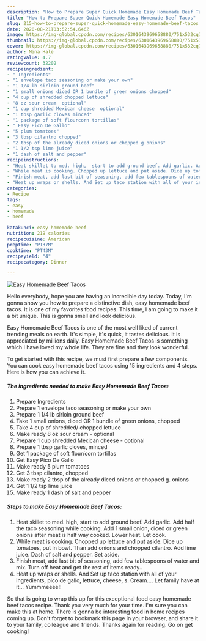 ```yaml
---
description: "How to Prepare Super Quick Homemade Easy Homemade Beef Tacos"
title: "How to Prepare Super Quick Homemade Easy Homemade Beef Tacos"
slug: 215-how-to-prepare-super-quick-homemade-easy-homemade-beef-tacos
date: 2020-08-21T03:52:54.646Z
image: https://img-global.cpcdn.com/recipes/6301643969658880/751x532cq70/easy-homemade-beef-tacos-recipe-main-photo.jpg
thumbnail: https://img-global.cpcdn.com/recipes/6301643969658880/751x532cq70/easy-homemade-beef-tacos-recipe-main-photo.jpg
cover: https://img-global.cpcdn.com/recipes/6301643969658880/751x532cq70/easy-homemade-beef-tacos-recipe-main-photo.jpg
author: Mina Hale
ratingvalue: 4.7
reviewcount: 32202
recipeingredient:
- " Ingredients"
- "1 envelope taco seasoning or make your own"
- "1 1/4 lb sirloin ground beef"
- "1 small onions diced OR 1 bundle of green onions chopped"
- "4 cup of shredded chopped lettuce"
- "8 oz sour cream  optional"
- "1 cup shredded Mexican cheese  optional"
- "1 tbsp garlic cloves minced"
- "1 package of soft flourcorn tortillas"
- " Easy Pico De Gallo"
- "5 plum tomatoes"
- "3 tbsp cilantro chopped"
- "2 tbsp of the already diced onions or chopped g onions"
- "1 1/2 tsp lime juice"
- "1 dash of salt and pepper"
recipeinstructions:
- "Heat skillet to med. high,  start to add ground beef. Add garlic. Add half the taco seasoning while cooking. Add 1 small onion, diced or green onions after meat is half way cooked. Lower heat. Let cook."
- "While meat is cooking. Chopped up lettuce and put aside. Dice up tomatoes, put in bowl. Than add onions and chopped cilantro. Add lime juice. Dash of salt and pepper. Set aside."
- "Finish meat, add last bit of seasoning, add few tablespoons of water and mix. Turn off heat and get the rest of items ready.."
- "Heat up wraps or shells. And Set up taco station with all of your ingredients, pico de gallo, lettuce, cheese, s. Cream.... Let family have at it... Yummmeeee!!"
categories:
- Recipe
tags:
- easy
- homemade
- beef

katakunci: easy homemade beef 
nutrition: 219 calories
recipecuisine: American
preptime: "PT37M"
cooktime: "PT43M"
recipeyield: "4"
recipecategory: Dinner

---
```



![Easy Homemade Beef Tacos](https://img-global.cpcdn.com/recipes/6301643969658880/751x532cq70/easy-homemade-beef-tacos-recipe-main-photo.jpg)

Hello everybody, hope you are having an incredible day today. Today, I'm gonna show you how to prepare a distinctive dish, easy homemade beef tacos. It is one of my favorites food recipes. This time, I am going to make it a bit unique. This is gonna smell and look delicious.



Easy Homemade Beef Tacos is one of the most well liked of current trending meals on earth. It's simple, it's quick, it tastes delicious. It is appreciated by millions daily. Easy Homemade Beef Tacos is something which I have loved my whole life. They are fine and they look wonderful.


To get started with this recipe, we must first prepare a few components. You can cook easy homemade beef tacos using 15 ingredients and 4 steps. Here is how you can achieve it.

<!--inarticleads1-->

##### The ingredients needed to make Easy Homemade Beef Tacos:

1. Prepare  Ingredients
1. Prepare 1 envelope taco seasoning or make your own
1. Prepare 1 1/4 lb sirloin ground beef
1. Take 1 small onions, diced OR 1 bundle of green onions, chopped
1. Take 4 cup of shredded/ chopped lettuce
1. Make ready 8 oz sour cream - optional
1. Prepare 1 cup shredded Mexican cheese - optional
1. Prepare 1 tbsp garlic cloves, minced
1. Get 1 package of soft flour/corn tortillas
1. Get  Easy Pico De Gallo
1. Make ready 5 plum tomatoes
1. Get 3 tbsp cilantro, chopped
1. Make ready 2 tbsp of the already diced onions or chopped g. onions
1. Get 1 1/2 tsp lime juice
1. Make ready 1 dash of salt and pepper




<!--inarticleads2-->

##### Steps to make Easy Homemade Beef Tacos:

1. Heat skillet to med. high,  start to add ground beef. Add garlic. Add half the taco seasoning while cooking. Add 1 small onion, diced or green onions after meat is half way cooked. Lower heat. Let cook.
1. While meat is cooking. Chopped up lettuce and put aside. Dice up tomatoes, put in bowl. Than add onions and chopped cilantro. Add lime juice. Dash of salt and pepper. Set aside.
1. Finish meat, add last bit of seasoning, add few tablespoons of water and mix. Turn off heat and get the rest of items ready..
1. Heat up wraps or shells. And Set up taco station with all of your ingredients, pico de gallo, lettuce, cheese, s. Cream.... Let family have at it... Yummmeeee!!




So that is going to wrap this up for this exceptional food easy homemade beef tacos recipe. Thank you very much for your time. I'm sure you can make this at home. There is gonna be interesting food in home recipes coming up. Don't forget to bookmark this page in your browser, and share it to your family, colleague and friends. Thanks again for reading. Go on get cooking!
